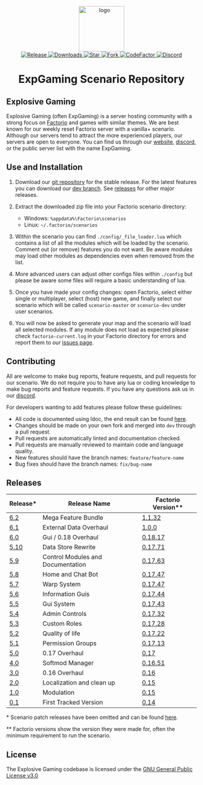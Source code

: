 <p align="center">
  <img alt="logo" src="https://avatars2.githubusercontent.com/u/39745392?s=200&v=4" width="120">
  <br>
  <a href="https://github.com/explosivegaming/scenario/tags">
    <img src="https://img.shields.io/github/tag/explosivegaming/scenario.svg?label=Release" alt="Release">
  </a>
  <a href="https://github.com/explosivegaming/scenario/archive/master.zip">
    <img src="https://img.shields.io/github/downloads/explosivegaming/scenario/total.svg?label=Downloads" alt="Downloads">
  </a>
  <a href="https://github.com/explosivegaming/scenario/stargazers">
    <img src="https://img.shields.io/github/stars/explosivegaming/scenario.svg?label=Stars" alt="Star">
  </a>
  <a href="http://github.com/explosivegaming/scenario/fork">
    <img src="https://img.shields.io/github/forks/explosivegaming/scenario.svg?label=Forks" alt="Fork">
  </a>
  <a href="https://www.codefactor.io/repository/github/explosivegaming/scenario">
    <img src="https://www.codefactor.io/repository/github/explosivegaming/scenario/badge" alt="CodeFactor">
  </a>
  <a href="https://discord.explosivegaming.nl">
    <img src="https://discordapp.com/api/guilds/260843215836545025/widget.png?style=shield" alt="Discord">
  </a>
</p>
<h1 align="center">ExpGaming Scenario Repository</h2>

## Explosive Gaming

Explosive Gaming (often ExpGaming) is a server hosting community with a strong focus on [Factorio](factorio) and games with similar themes. We are best known for our weekly reset Factorio server with a vanilla+ scenario. Although our servers tend to attract the more experienced players, our servers are open to everyone. You can find us through our [website], [discord], or the public server list with the name ExpGaming.

## Use and Installation

1) Download our [git repository](stable-dl) for the stable release. For the latest features you can download our [dev branch](experimental-dl). See [releases](#releases) for other major releases.

2) Extract the downloaded zip file into your Factorio scenario directory:
    * Windows: `%appdata%\Factorio\scenarios`
    * Linux: `~/.factorio/scenarios`

3) Within the scenario you can find `./config/_file_loader.lua` which contains a list of all the modules which will be loaded by the scenario. Comment out (or remove) features you do not want. Be aware modules may load other modules as dependencies even when removed from the list.

4) More advanced users can adjust other configs files within `./config` but please be aware some files will require a basic understanding of lua.

5) Once you have made your config changes: open Factorio, select either single or multiplayer, select (host) new game, and finally select our scenario which will be called `scenario-master` or `scenario-dev` under user scenarios.

6) You will now be asked to generate your map and the scenario will load all selected modules. If any module does not load as expected please check `factorio-current.log` in your Factorio directory for errors and report them to our [issues page](issues).

## Contributing

All are welcome to make bug reports, feature requests, and pull requests for our scenario. We do not require you to have any lua or coding knowledge to make bug reports and feature requests. If you have any questions ask us in our [discord].

For developers wanting to add features please follow these guidelines:

* All code is documented using ldoc, the end result can be found [here](online-docs).
* Changes should be made on your own fork and merged into `dev` through a pull request.
* Pull requests are automatically linted and documentation checked.
* Pull requests are manually reviewed to maintain code and language quality.
* New features should have the branch names: `feature/feature-name`
* Bug fixes should have the branch names: `fix/bug-name`

## Releases

| Release* | Release Name | Factorio Version** |
|---|---|---|
| [6.2][s6.2] | Mega Feature Bundle | [1.1.32][f1.1.32] |
| [6.1][s6.1] | External Data Overhaul | [1.0.0][f1.0.0] |
| [6.0][s6.0] | Gui / 0.18 Overhaul | [0.18.17][f0.18.17] |
| [5.10][s5.10] | Data Store Rewrite | [0.17.71][f0.17.71] |
| [5.9][s5.9] | Control Modules and Documentation | [0.17.63][f0.17.63] |
| [5.8][s5.8] | Home and Chat Bot | [0.17.47][f0.17.49] |
| [5.7][s5.7] | Warp System | [0.17.47][f0.17.47] |
| [5.6][s5.6] | Information Guis | [0.17.44][f0.17.44] |
| [5.5][s5.5] | Gui System | [0.17.43][f0.17.43] |
| [5.4][s5.4] | Admin Controls | [0.17.32][f0.17.32] |
| [5.3][s5.3] | Custom Roles | [0.17.28][f0.17.28] |
| [5.2][s5.2] | Quality of life | [0.17.22][f0.17.22] |
| [5.1][s5.1] | Permission Groups | [0.17.13][f0.17.13] |
| [5.0][s5.0] | 0.17 Overhaul| [0.17][f0.17.9] |
| [4.0][s4.0] | Softmod Manager | [0.16.51][f0.16.51] |
| [3.0][s3.0] | 0.16 Overhaul | [0.16][f0.16] |
| [2.0][s2.0] | Localization and clean up | [0.15][f0.15] |
| [1.0][s1.0] | Modulation | [0.15][f0.15] |
| [0.1][s0.1] | First Tracked Version | [0.14][f0.14] |

\* Scenario patch releases have been omitted and can be found [here](https://github.com/explosivegaming/scenario/releases).

\*\* Factorio versions show the version they were made for, often the minimum requirement to run the scenario.

[s6.2]: https://github.com/explosivegaming/scenario/releases/tag/6.2.0
[s6.1]: https://github.com/explosivegaming/scenario/releases/tag/6.1.0
[s6.0]: https://github.com/explosivegaming/scenario/releases/tag/6.0.0
[s5.10]: https://github.com/explosivegaming/scenario/releases/tag/5.10.0
[s5.9]: https://github.com/explosivegaming/scenario/releases/tag/5.9.0
[s5.8]: https://github.com/explosivegaming/scenario/releases/tag/5.8.0
[s5.7]: https://github.com/explosivegaming/scenario/releases/tag/5.7.0
[s5.6]: https://github.com/explosivegaming/scenario/releases/tag/5.6.0
[s5.5]: https://github.com/explosivegaming/scenario/releases/tag/5.5.0
[s5.4]: https://github.com/explosivegaming/scenario/releases/tag/5.4.0
[s5.3]: https://github.com/explosivegaming/scenario/releases/tag/5.3.0
[s5.2]: https://github.com/explosivegaming/scenario/releases/tag/5.2.0
[s5.1]: https://github.com/explosivegaming/scenario/releases/tag/5.1.0
[s5.0]: https://github.com/explosivegaming/scenario/releases/tag/5.0.0
[s4.0]: https://github.com/explosivegaming/scenario/releases/tag/v4.0
[s3.0]: https://github.com/explosivegaming/scenario/releases/tag/v3.0
[s2.0]: https://github.com/explosivegaming/scenario/releases/tag/v2.0
[s1.0]: https://github.com/explosivegaming/scenario/releases/tag/v1.0
[s0.1]: https://github.com/explosivegaming/scenario/releases/tag/v0.1

[f1.1.32]: https://wiki.factorio.com/Version_history/1.1.0#1.1.32
[f1.0.0]: https://wiki.factorio.com/Version_history/1.0.0#1.0.0
[f0.18.17]: https://wiki.factorio.com/Version_history/0.18.0#0.18.17
[f0.17.71]: https://wiki.factorio.com/Version_history/0.17.0#0.17.71
[f0.17.63]: https://wiki.factorio.com/Version_history/0.17.0#0.17.63
[f0.17.49]: https://wiki.factorio.com/Version_history/0.17.0#0.17.49
[f0.17.47]: https://wiki.factorio.com/Version_history/0.17.0#0.17.47
[f0.17.44]: https://wiki.factorio.com/Version_history/0.17.0#0.17.44
[f0.17.43]: https://wiki.factorio.com/Version_history/0.17.0#0.17.43
[f0.17.32]: https://wiki.factorio.com/Version_history/0.17.0#0.17.32
[f0.17.28]: https://wiki.factorio.com/Version_history/0.17.0#0.17.28
[f0.17.22]: https://wiki.factorio.com/Version_history/0.17.0#0.17.22
[f0.17.13]: https://wiki.factorio.com/Version_history/0.17.0#0.17.13
[f0.17.9]: https://wiki.factorio.com/Version_history/0.17.0#0.17.9
[f0.16.51]: https://wiki.factorio.com/Version_history/0.16.0#0.16.51
[f0.16]: https://wiki.factorio.com/Version_history/0.16.0
[f0.15]: https://wiki.factorio.com/Version_history/0.15.0
[f0.14]: https://wiki.factorio.com/Version_history/0.14.0

## License

The Explosive Gaming codebase is licensed under the [GNU General Public License v3.0](LICENSE)

[stable-dl]: https://github.com/explosivegaming/scenario/archive/master.zip
[experimental-dl]: https://github.com/explosivegaming/scenario/archive/dev.zip
[factorio]: https://factorio.com/
[online-docs]: https://explosivegaming.github.io/scenario/
[issues]: https://github.com/explosivegaming/scenario/issues/new/choose
[website]: https://explosivegaming.nl
[discord]: https://discord.explosivegaming.nl
